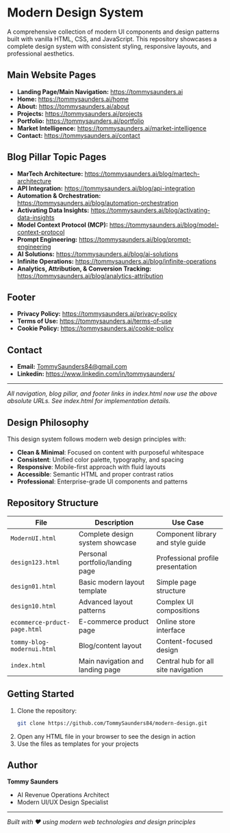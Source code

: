 # Modern Design System

A comprehensive collection of modern UI components and design patterns built with vanilla HTML, CSS, and JavaScript. This repository showcases a complete design system with consistent styling, responsive layouts, and professional aesthetics.

## Main Website Pages

- **Landing Page/Main Navigation:** https://tommysaunders.ai
- **Home:** https://tommysaunders.ai/home
- **About:** https://tommysaunders.ai/about
- **Projects:** https://tommysaunders.ai/projects
- **Portfolio:** https://tommysaunders.ai/portfolio
- **Market Intelligence:** https://tommysaunders.ai/market-intelligence
- **Contact:** https://tommysaunders.ai/contact

## Blog Pillar Topic Pages

- **MarTech Architecture:** https://tommysaunders.ai/blog/martech-architecture
- **API Integration:** https://tommysaunders.ai/blog/api-integration
- **Automation & Orchestration:** https://tommysaunders.ai/blog/automation-orchestration
- **Activating Data Insights:** https://tommysaunders.ai/blog/activating-data-insights
- **Model Context Protocol (MCP):** https://tommysaunders.ai/blog/model-context-protocol
- **Prompt Engineering:** https://tommysaunders.ai/blog/prompt-engineering
- **AI Solutions:** https://tommysaunders.ai/blog/ai-solutions
- **Infinite Operations:** https://tommysaunders.ai/blog/infinite-operations
- **Analytics, Attribution, & Conversion Tracking:** https://tommysaunders.ai/blog/analytics-attribution

## Footer

- **Privacy Policy:** https://tommysaunders.ai/privacy-policy
- **Terms of Use:** https://tommysaunders.ai/terms-of-use
- **Cookie Policy:** https://tommysaunders.ai/cookie-policy

## Contact

- **Email:** TommySaunders84@gmail.com
- **Linkedin:** https://www.linkedin.com/in/tommysaunders/

---

*All navigation, blog pillar, and footer links in index.html now use the above absolute URLs. See index.html for implementation details.*

## Design Philosophy

This design system follows modern web design principles with:
- **Clean & Minimal**: Focused on content with purposeful whitespace
- **Consistent**: Unified color palette, typography, and spacing
- **Responsive**: Mobile-first approach with fluid layouts
- **Accessible**: Semantic HTML and proper contrast ratios
- **Professional**: Enterprise-grade UI components and patterns

## Repository Structure

| File | Description | Use Case |
|------|-------------|----------|
| `ModernUI.html` | Complete design system showcase | Component library and style guide |
| `design123.html` | Personal portfolio/landing page | Professional profile presentation |
| `design01.html` | Basic modern layout template | Simple page structure |
| `design10.html` | Advanced layout patterns | Complex UI compositions |
| `ecommerce-prduct-page.html` | E-commerce product page | Online store interface |
| `tommy-blog-modernui.html` | Blog/content layout | Content-focused design |
| `index.html` | Main navigation and landing page | Central hub for all site navigation |

## Getting Started

1. Clone the repository:
   ```bash
   git clone https://github.com/TommySaunders84/modern-design.git
   ```
2. Open any HTML file in your browser to see the design in action
3. Use the files as templates for your projects

## Author

**Tommy Saunders**
- AI Revenue Operations Architect
- Modern UI/UX Design Specialist

---

*Built with ❤️ using modern web technologies and design principles*
